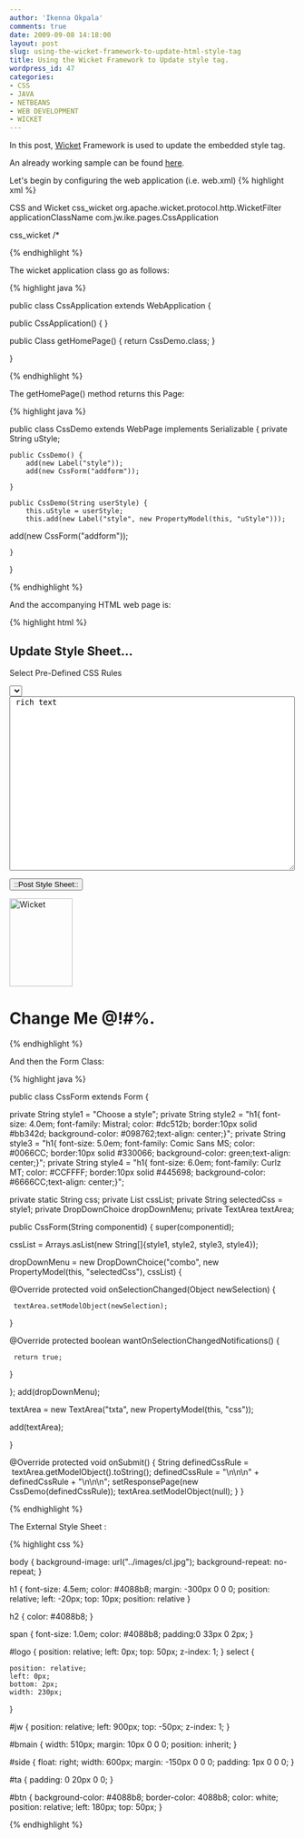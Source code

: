 ```yaml
---
author: 'Ikenna Okpala'
comments: true
date: 2009-09-08 14:18:00
layout: post
slug: using-the-wicket-framework-to-update-html-style-tag
title: Using the Wicket Framework to Update style tag.
wordpress_id: 47
categories:
- CSS
- JAVA
- NETBEANS
- WEB DEVELOPMENT
- WICKET
---
```


In this post,  [Wicket](http://wicket.apache.org/) Framework is used to update the embedded style tag.

An already working sample can be found [here](http://wicket1.ikennaokpala.staxapps.net/).

<!--more-->
Let's begin by configuring the web application (i.e. web.xml)
{% highlight xml %}

<web-app xmlns="http://java.sun.com/xml/ns/j2ee" xsi="http://www.w3.org/2001/XMLSchema-instance" schemalocation="http://java.sun.com/xml/ns/j2ee http://java.sun.com/xml/ns/j2ee/web-app_2_4.xsd" version="2.4">

<display-name>CSS and Wicket</display-name>
<filter>
<filter-name>css_wicket</filter-name>
<filter-class>org.apache.wicket.protocol.http.WicketFilter</filter-class>
<init-param>
<param-name>applicationClassName</param-name>
<param-value>com.jw.ike.pages.CssApplication</param-value>
</init-param>
</filter>

<filter-mapping>
<filter-name>css_wicket</filter-name>
<url-pattern>/*</url-pattern>
</filter-mapping>

</web-app>


{% endhighlight %}

The wicket  application class go as follows:

{% highlight java %}

public class CssApplication extends WebApplication {

public CssApplication() {
}

public Class getHomePage() {
return CssDemo.class;
}

}


{% endhighlight %}

The getHomePage() method returns this Page:

{% highlight java %}

public class CssDemo extends WebPage implements Serializable {
	private String uStyle;

	public CssDemo() {
		add(new Label("style"));
		add(new CssForm("addform"));

	}

	public CssDemo(String userStyle) {
		this.uStyle = userStyle;
		this.add(new Label("style", new PropertyModel(this, "uStyle")));
add(new CssForm("addform"));

	}

}

{% endhighlight %}

And the accompanying HTML web page is:

{% highlight html %}

<html>

<head>
<meta http-equiv="Content-Type" content="text/html; charset=UTF-8" />
<link rel="stylesheet" type="text/css" href="../css/style/style.css">
<title>Wicket Updating Style Sheet</title>
<style type="text/css" wicket:id="style"></style>
</head>
<body>

<div id="bmain">
<form wicket:id="addform">
<h2>Update Style Sheet...</h2>

<span>Select Pre-Defined CSS Rules </span>

<select wicket:id="combo">

</select>

<textarea id="ta" wicket:id="txta" rows="20" cols="60"> rich text </textarea>

<input id="btn" type="submit" value="::Post Style Sheet::"></form>
<a href="http://wicket.apache.org/" >
<img id="logo" alt="Wicket" src="../images/wicket-logo.png" border="0" width='111' height="155"/></a>

</div>

<div id="side">

<h1>Change Me @!#%.</h1>

 </div>
</body>
</html>


{% endhighlight %}

And then the Form Class:

{% highlight java %}


public class CssForm extends Form {

private String style1 = "Choose a style";
private String style2 = "h1{ font-size: 4.0em; font-family: Mistral; color: #dc512b; border:10px solid #bb342d; background-color: #098762;text-align: center;}";
private String style3 = "h1{ font-size: 5.0em; font-family: Comic Sans MS; color: #0066CC; border:10px solid #330066; background-color: green;text-align: center;}";
private String style4 = "h1{ font-size: 6.0em; font-family: Curlz MT; color: #CCFFFF; border:10px solid #445698; background-color: #6666CC;text-align: center;}";

private static String css;
private List cssList;
private String selectedCss = style1;
private DropDownChoice dropDownMenu;
private TextArea textArea;

public CssForm(String componentid) {
super(componentid);

cssList = Arrays.asList(new String[]{style1, style2, style3, style4});

dropDownMenu = new DropDownChoice("combo", new PropertyModel(this, "selectedCss"),
     cssList) {

 @Override
 protected void onSelectionChanged(Object newSelection) {

     textArea.setModelObject(newSelection);

 }

 @Override
 protected boolean wantOnSelectionChangedNotifications() {

     return true;
 }

};
add(dropDownMenu);

textArea = new TextArea("txta", new PropertyModel(this, "css"));

add(textArea);

}

@Override
protected void onSubmit() {
String definedCssRule =  textArea.getModelObject().toString();
definedCssRule = "\n\n\n" + definedCssRule + "\n\n\n";
setResponsePage(new CssDemo(definedCssRule));
textArea.setModelObject(null);
}
}


{% endhighlight %}

The External Style Sheet :

{% highlight css %}

body {
	background-image: url("../images/cl.jpg");
	background-repeat: no-repeat;
}

h1 {
	font-size: 4.5em;
	color: #4088b8;
	margin: -300px 0 0 0;
	position: relative;
	left: -20px;
	top: 10px;
	position: relative
}

h2 {
	color: #4088b8;
}

span {
	font-size: 1.0em;
	color: #4088b8;
	padding:0 33px 0 2px;
}

#logo {
	position: relative;
	left: 0px;
	top: 50px;
	z-index: 1;
}
select {

	position: relative;
	left: 0px;
	bottom: 2px;
	width: 230px;
}

#jw {
	position: relative;
	left: 900px;
	top: -50px;
	z-index: 1;
}

#bmain {
	width: 510px;
	margin: 10px 0 0 0;
	position: inherit;
}

#side {
	float: right;
	width: 600px;
	margin: -150px 0 0 0;
	padding: 1px 0 0 0;
}

#ta {
	padding: 0 20px 0 0;
}

#btn {
	background-color: #4088b8;
	border-color: 4088b8;
	color: white;
	position: relative;
	left: 180px;
	top: 50px;
}

{% endhighlight %}